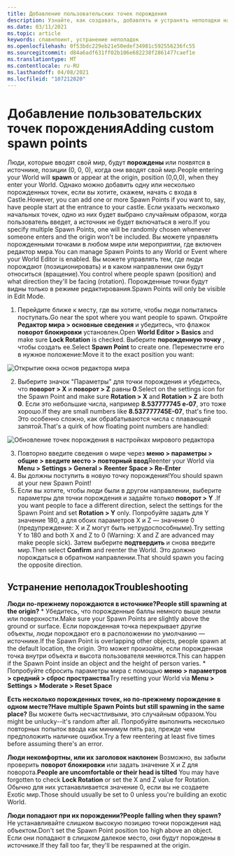 ```yaml
---
title: Добавление пользовательских точек порождения
description: Узнайте, как создавать, добавлять и устранять неполадки настраиваемых порожденных точек в Алтспацевр.
ms.date: 03/11/2021
ms.topic: article
keywords: спавнпоинт, устранение неполадок
ms.openlocfilehash: 0f53bdc229eb21e50edef34981c592556236fc55
ms.sourcegitcommit: d84a6adf631ff02b106e682238f2861477caef1e
ms.translationtype: MT
ms.contentlocale: ru-RU
ms.lasthandoff: 04/08/2021
ms.locfileid: "107212820"
---
```

# <a name="adding-custom-spawn-points"></a><span data-ttu-id="069e0-104">Добавление пользовательских точек порождения</span><span class="sxs-lookup"><span data-stu-id="069e0-104">Adding custom spawn points</span></span>

<span data-ttu-id="069e0-105">Люди, которые вводят свой мир, будут **порождены** или появятся в источнике, позиции (0, 0, 0), когда они вводят свой мир.</span><span class="sxs-lookup"><span data-stu-id="069e0-105">People entering your World will **spawn** or appear at the origin, position (0,0,0), when they enter your World.</span></span> <span data-ttu-id="069e0-106">Однако можно добавить одну или несколько порожденных точек, если вы хотите, скажем, начать с входа в Castle.</span><span class="sxs-lookup"><span data-stu-id="069e0-106">However, you can add one or more Spawn Points if you want to, say, have people start at the entrance to your castle.</span></span> <span data-ttu-id="069e0-107">Если указать несколько начальных точек, одно из них будет выбрано случайным образом, когда пользователь введет, а источник не будет включаться в него.</span><span class="sxs-lookup"><span data-stu-id="069e0-107">If you specify multiple Spawn Points, one will be randomly chosen whenever someone enters and the origin won't be included.</span></span> <span data-ttu-id="069e0-108">Вы можете управлять порожденными точками в любом мире или мероприятии, где включен редактор мира.</span><span class="sxs-lookup"><span data-stu-id="069e0-108">You can manage Spawn Points to any World or Event where your World Editor is enabled.</span></span> <span data-ttu-id="069e0-109">Вы можете управлять тем, где люди порождают (позиционировать) и в каком направлении они будут относиться (вращение).</span><span class="sxs-lookup"><span data-stu-id="069e0-109">You control where people spawn (position) and what direction they'll be facing (rotation).</span></span> <span data-ttu-id="069e0-110">Порожденные точки будут видны только в режиме редактирования.</span><span class="sxs-lookup"><span data-stu-id="069e0-110">Spawn Points will only be visible in Edit Mode.</span></span> 

1. <span data-ttu-id="069e0-111">Перейдите ближе к месту, где вы хотите, чтобы люди попытались поступать.</span><span class="sxs-lookup"><span data-stu-id="069e0-111">Go near the spot where you want people to spawn.</span></span> <span data-ttu-id="069e0-112">Откройте **Редактор мира > основные сведения** и убедитесь, что флажок **поворот блокировки** установлен.</span><span class="sxs-lookup"><span data-stu-id="069e0-112">Open **World Editor > Basics** and make sure **Lock Rotation** is checked.</span></span> <span data-ttu-id="069e0-113">Выберите **порожденную точку** , чтобы создать ее.</span><span class="sxs-lookup"><span data-stu-id="069e0-113">Select **Spawn Point** to create one.</span></span> <span data-ttu-id="069e0-114">Переместите его в нужное положение:</span><span class="sxs-lookup"><span data-stu-id="069e0-114">Move it to the exact position you want:</span></span>

![Открытие окна основ редактора мира](images/spawn-points-img-01.png)

2. <span data-ttu-id="069e0-116">Выберите значок "Параметры" для точки порождения и убедитесь, что **поворот > X** и **поворот > Z** равны **0**.</span><span class="sxs-lookup"><span data-stu-id="069e0-116">Select on the settings icon for the Spawn Point and make sure **Rotation > X** and **Rotation > Z** are both **0**.</span></span> <span data-ttu-id="069e0-117">Если это небольшие числа, например **8.537777745 e-07**, это тоже хорошо.</span><span class="sxs-lookup"><span data-stu-id="069e0-117">If they are small numbers like **8.537777745E-07**, that's fine too.</span></span> <span data-ttu-id="069e0-118">Это особенно сложно, как обрабатываются числа с плавающей запятой.</span><span class="sxs-lookup"><span data-stu-id="069e0-118">That's a quirk of how floating point numbers are handled:</span></span>

![Обновление точек порождения в настройках мирового редактора](images/spawn-points-img-02.png)

3. <span data-ttu-id="069e0-120">Повторно введите сведения о мире через **меню > параметры > общие > введите место > повторный ввод**</span><span class="sxs-lookup"><span data-stu-id="069e0-120">Reenter your World via **Menu > Settings > General > Reenter Space > Re-Enter**</span></span>
4. <span data-ttu-id="069e0-121">Вы должны поступить в новую точку порождения!</span><span class="sxs-lookup"><span data-stu-id="069e0-121">You should spawn at your new Spawn Point!</span></span>
5. <span data-ttu-id="069e0-122">Если вы хотите, чтобы люди были в другом направлении, выберите параметры для точки порождения и задайте только **поворот > Y** .</span><span class="sxs-lookup"><span data-stu-id="069e0-122">If you want people to face a different direction, select the settings for the Spawn Point and set **Rotation > Y** only.</span></span> <span data-ttu-id="069e0-123">Попробуйте задать для Y значение 180, а для обоих параметров X и Z — значение 0 (предупреждение: X и Z могут быть нетрудоспособными).</span><span class="sxs-lookup"><span data-stu-id="069e0-123">Try setting Y to 180 and both X and Z to 0 (Warning: X and Z are advanced may make people sick).</span></span> <span data-ttu-id="069e0-124">Затем выберите **подтвердить** и снова введите мир.</span><span class="sxs-lookup"><span data-stu-id="069e0-124">Then select **Confirm** and reenter the World.</span></span> <span data-ttu-id="069e0-125">Это должно порождаться в обратном направлении.</span><span class="sxs-lookup"><span data-stu-id="069e0-125">That should spawn you facing the opposite direction.</span></span> 

## <a name="troubleshooting"></a><span data-ttu-id="069e0-126">Устранение неполадок</span><span class="sxs-lookup"><span data-stu-id="069e0-126">Troubleshooting</span></span>

<span data-ttu-id="069e0-127">**Люди по-прежнему порождаются в источнике?**</span><span class="sxs-lookup"><span data-stu-id="069e0-127">**People still spawning at the origin?**</span></span>
    * <span data-ttu-id="069e0-128">Убедитесь, что порожденные баллы немного выше земли или поверхности.</span><span class="sxs-lookup"><span data-stu-id="069e0-128">Make sure your Spawn Points are slightly above the ground or surface.</span></span> <span data-ttu-id="069e0-129">Если порожденная точка перекрывает другие объекты, люди порождают его в расположении по умолчанию — источнике.</span><span class="sxs-lookup"><span data-stu-id="069e0-129">If the Spawn Point is overlapping other objects, people spawn at the default location, the origin.</span></span> <span data-ttu-id="069e0-130">Это может произойти, если порожденная точка внутри объекта и высота пользователя меняются.</span><span class="sxs-lookup"><span data-stu-id="069e0-130">This can happen if the Spawn Point inside an object and the height of person varies.</span></span> 
    * <span data-ttu-id="069e0-131">Попробуйте сбросить параметры мира с помощью **меню > параметров > средний > сброс пространства**</span><span class="sxs-lookup"><span data-stu-id="069e0-131">Try resetting your World via **Menu > Settings > Moderate > Reset Space**</span></span>

<span data-ttu-id="069e0-132">**Есть несколько порожденных точек, но по-прежнему порождение в одном месте?**</span><span class="sxs-lookup"><span data-stu-id="069e0-132">**Have multiple Spawn Points but still spawning in the same place?**</span></span>
<span data-ttu-id="069e0-133">Вы можете быть несчастливыми, это случайным образом.</span><span class="sxs-lookup"><span data-stu-id="069e0-133">You might be unlucky--it's random after all.</span></span> <span data-ttu-id="069e0-134">Попробуйте выполнить несколько повторных попыток ввода как минимум пять раз, прежде чем предположить наличие ошибки.</span><span class="sxs-lookup"><span data-stu-id="069e0-134">Try a few reentering at least five times before assuming there's an error.</span></span> 

<span data-ttu-id="069e0-135">**Люди некомфортны, или их заголовок наклонен** Возможно, вы забыли проверить **поворот блокировки** или задать значение X и Z для поворота.</span><span class="sxs-lookup"><span data-stu-id="069e0-135">**People are uncomfortable or their head is tilted** You may have forgotten to check **Lock Rotation** or set the X and Z value for Rotation.</span></span> <span data-ttu-id="069e0-136">Обычно для них устанавливается значение 0, если вы не создаете Exotic мир.</span><span class="sxs-lookup"><span data-stu-id="069e0-136">Those should usually be set to 0 unless you're building an exotic World.</span></span> 

<span data-ttu-id="069e0-137">**Люди попадают при их порождении?**</span><span class="sxs-lookup"><span data-stu-id="069e0-137">**People falling when they spawn?**</span></span>
<span data-ttu-id="069e0-138">Не устанавливайте слишком высокую позицию точки порождения над объектом.</span><span class="sxs-lookup"><span data-stu-id="069e0-138">Don't set the Spawn Point position too high above an object.</span></span> <span data-ttu-id="069e0-139">Если они попадают в слишком далекое место, они будут порождены в источнике.</span><span class="sxs-lookup"><span data-stu-id="069e0-139">If they fall too far, they'll be respawned at the origin.</span></span>